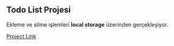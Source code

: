 ## Todo List Projesi
Ekleme ve silme işlemleri **local storage** üzerinden gerçekleşiyor.

[Project Link]([https://www.google.com](https://profound-stardust-d50f49.netlify.app/))


